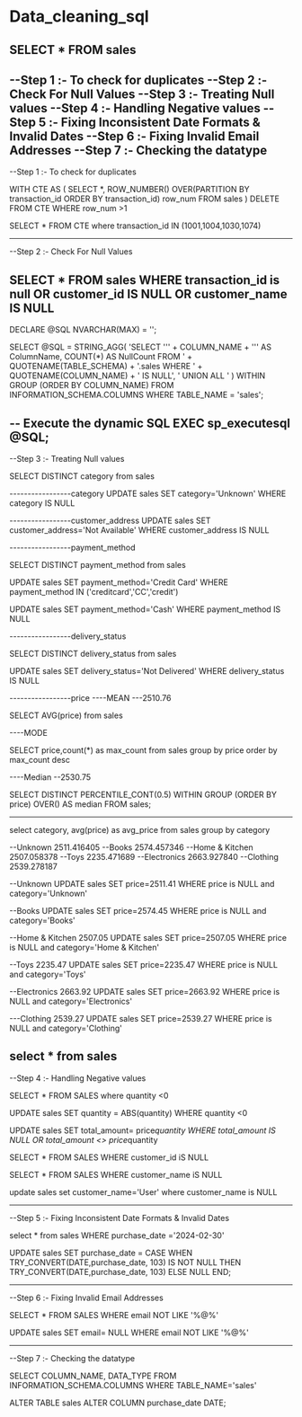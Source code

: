 # Data_cleaning_sql
SELECT * FROM sales
---------------------------------------------------------
--Step 1 :- To check for duplicates
--Step 2 :- Check For Null Values
--Step 3 :- Treating Null values
--Step 4 :- Handling Negative values
--Step 5 :- Fixing Inconsistent Date Formats & Invalid Dates
--Step 6 :- Fixing Invalid Email Addresses
--Step 7 :- Checking the datatype
--------------------------------------------------------------------------------------------
--Step 1 :- To check for duplicates

WITH CTE AS (
SELECT *,
	ROW_NUMBER() OVER(PARTITION BY transaction_id ORDER BY transaction_id) row_num
FROM sales
)
DELETE FROM CTE 
WHERE row_num >1

SELECT *
FROM CTE 
where transaction_id IN (1001,1004,1030,1074)


--------------------------------------------------------------------------------------------
--Step 2 :- Check For Null Values

SELECT * FROM sales 
WHERE transaction_id is null
OR 
customer_id IS NULL
OR 
customer_name IS NULL
--------------------------------------------------------------------------------------------
DECLARE @SQL NVARCHAR(MAX) = '';

SELECT @SQL = STRING_AGG(
    'SELECT ''' + COLUMN_NAME + ''' AS ColumnName, 
    COUNT(*) AS NullCount 
    FROM ' + QUOTENAME(TABLE_SCHEMA) + '.sales 
    WHERE ' + QUOTENAME(COLUMN_NAME) + ' IS NULL', 
    ' UNION ALL '
)
WITHIN GROUP (ORDER BY COLUMN_NAME)
FROM INFORMATION_SCHEMA.COLUMNS 
WHERE TABLE_NAME = 'sales';

-- Execute the dynamic SQL
EXEC sp_executesql @SQL;
--------------------------------------------------------------------------------------------

--Step 3 :- Treating Null values

SELECT DISTINCT category from sales

-----------------category
UPDATE sales 
SET category='Unknown'
WHERE category IS NULL

-----------------customer_address
UPDATE sales 
SET customer_address='Not Available'
WHERE customer_address IS NULL

-----------------payment_method

SELECT DISTINCT payment_method from sales

UPDATE sales 
SET payment_method='Credit Card'
WHERE payment_method IN ('creditcard','CC','credit')

UPDATE sales 
SET payment_method='Cash'
WHERE payment_method IS NULL

-----------------delivery_status

SELECT DISTINCT delivery_status from sales

UPDATE sales 
SET delivery_status='Not Delivered'
WHERE delivery_status IS NULL


-----------------price
----MEAN
---2510.76

SELECT AVG(price) from sales

----MODE

SELECT price,count(*) as max_count
from sales
group by price
order by max_count desc

----Median
--2530.75

SELECT DISTINCT 
  PERCENTILE_CONT(0.5) WITHIN GROUP (ORDER BY price) OVER() AS median
FROM sales;

------------------------------------------
select category, avg(price) as avg_price
from sales
group by category 

--Unknown	         2511.416405
--Books	             2574.457346
--Home & Kitchen	 2507.058378
--Toys	             2235.471689
--Electronics	     2663.927840
--Clothing	         2539.278187

--Unknown
UPDATE sales
SET price=2511.41
WHERE price is NULL and category='Unknown'

--Books
UPDATE sales
SET price=2574.45
WHERE price is NULL and category='Books'

--Home & Kitchen	 2507.05
UPDATE sales
SET price=2507.05
WHERE price is NULL and category='Home & Kitchen'

--Toys	             2235.47
UPDATE sales
SET price=2235.47
WHERE price is NULL and category='Toys'

--Electronics	     2663.92
UPDATE sales
SET price=2663.92
WHERE price is NULL and category='Electronics'

---Clothing	         2539.27
UPDATE sales
SET price=2539.27
WHERE price is NULL and category='Clothing'

select * from sales
--------------------------------------------------------------------------------------------
--Step 4 :- Handling Negative values

SELECT * FROM SALES
where quantity <0

UPDATE sales
SET quantity = ABS(quantity)
WHERE quantity <0

UPDATE sales 
SET total_amount= price*quantity
WHERE total_amount IS NULL OR total_amount <> price*quantity


SELECT * FROM SALES 
WHERE customer_id iS NULL

SELECT * FROM SALES 
WHERE customer_name iS NULL

update sales
set customer_name='User'
where customer_name is NULL

--------------------------------------------------------------------------------------------

--Step 5 :- Fixing Inconsistent Date Formats & Invalid Dates

select * from sales
WHERE purchase_date ='2024-02-30'

UPDATE sales 
SET purchase_date =
	CASE 
		WHEN TRY_CONVERT(DATE,purchase_date, 103) IS NOT NULL
		THEN TRY_CONVERT(DATE,purchase_date, 103)
	ELSE NULL
END;

--------------------------------------------------------------------------------------------
--Step 6 :- Fixing Invalid Email Addresses

SELECT * FROM SALES
WHERE email NOT LIKE '%@%'

UPDATE sales
SET email= NULL 
WHERE email NOT LIKE '%@%'

--------------------------------------------------------------------------------------------
--Step 7 :- Checking the datatype

SELECT COLUMN_NAME, DATA_TYPE
FROM INFORMATION_SCHEMA.COLUMNS
WHERE TABLE_NAME='sales'

ALTER TABLE sales
ALTER COLUMN purchase_date DATE;
